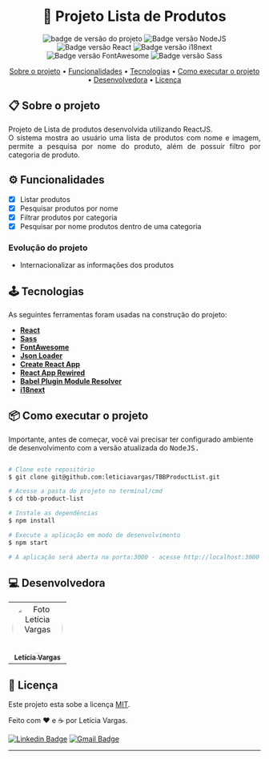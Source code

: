 <h1 align="center">📄 Projeto Lista de Produtos</h1>
<p align="center">
  <img src="https://img.shields.io/badge/version-1.0.0-green" alt="badge de versão do projeto"/>
  <img src="https://img.shields.io/static/v1?label=NodeJS&message=18.14.0&color=339933&logo=node.js" alt="Badge versão NodeJS"/>
  <img src="https://img.shields.io/static/v1?label=ReactJS&message=%CB%8618.2.0&color=61DAFB&logo=react" alt="Badge versão React"/>
  <img src="https://img.shields.io/static/v1?label=i18next&message=%CB%8622.4.9&color=26A69A&logo=i18next" alt="Badge versão i18next"/>
  <img src="https://img.shields.io/static/v1?label=FontAwesome&message=%CB%866.3.0&color=528DD7&logo=fontawesome" alt="Badge versão FontAwesome"/>
  <img src="https://img.shields.io/static/v1?label=Sass&message=%CB%861.58.1&color=CC6699&logo=sass" alt="Badge versão Sass"/>
</p>

<p align="center">
 <a href="#-sobre-o-projeto">Sobre o projeto</a> •
 <a href="#-funcionalidades">Funcionalidades</a> • 
 <a href="#-tecnologias">Tecnologias</a> • 
 <a href="#-como-executar-o-projeto">Como executar o projeto</a> • 
 <a href="#-desenvolvedora">Desenvolvedora</a> • 
 <a href="#-licença">Licença</a>
</p>

## 📋 Sobre o projeto

<p align="justify">
  Projeto de Lista de produtos desenvolvida utilizando ReactJS. </br>
  O sistema mostra ao usuário uma lista de produtos com nome e imagem, permite a pesquisa por nome do produto, além de possuir filtro por categoria de produto.
</p>

## ⚙ Funcionalidades
- [x] Listar produtos
- [x] Pesquisar produtos por nome
- [x] Filtrar produtos por categoria
- [x] Pesquisar por nome produtos dentro de uma categoria

### Evolução do projeto
- Internacionalizar as informações dos produtos


## 🕹 Tecnologias

As seguintes ferramentas foram usadas na construção do projeto:

-   **[React](https://reactjs.org/)**
-   **[Sass](https://sass-lang.com/)**
-   **[FontAwesome](https://fontawesome.com/)**
-   **[Json Loader](https://www.npmjs.com/package/json-loader)**
-   **[Create React App](https://create-react-app.dev/)**
-   **[React App Rewired](https://www.npmjs.com/package/react-app-rewired)**
-   **[Babel Plugin Module Resolver](https://www.npmjs.com/package/babel-plugin-module-resolver)**
-   **[i18next](https://www.i18next.com/)**

## 📦 Como executar o projeto

Importante, antes de começar, você vai precisar ter configurado ambiente de desenvolvimento com a versão atualizada do <kbd>NodeJS<kdb>.

```bash

# Clone este repositório
$ git clone git@github.com:leticiavargas/TBBProductList.git

# Acesse a pasta do projeto no terminal/cmd
$ cd tbb-product-list

# Instale as dependências
$ npm install

# Execute a aplicação em modo de desenvolvimento
$ npm start

# A aplicação será aberta na porta:3000 - acesse http://localhost:3000

```

## 💻 Desenvolvedora
<table>
  <tr>
    <td align="center"><a href="https://github.com/leticiavargas/">
      <img style="border-radius: 50%;" src="https://pt.gravatar.com/userimage/186334662/ec308d4832e83fdc97fbb724d6f69a70.jpg" width="100px;" alt="Foto Letícia Vargas"/>
      <br />
      <sub><b>Letícia Vargas</b></sub></a><br /> 
    </td>
  </tr>
</table>


## 📝 Licença

Este projeto esta sobe a licença [MIT](./LICENSE).

Feito com ❤️ e ☕ por Letícia Vargas.

[![Linkedin Badge](https://img.shields.io/badge/-LetíciaVargas-blue?style=flat-square&logo=Linkedin&logoColor=white&link=https://www.linkedin.com/in/leticiavargas/)](https://www.linkedin.com/in/leticiavargas/) 
[![Gmail Badge](https://img.shields.io/badge/-le.mvargas@gmail.com-c14438?style=flat-square&logo=Gmail&logoColor=white&link=mailto:le.mvargas@gmail.com)](mailto:le.mvargas@gmail.com)

---
